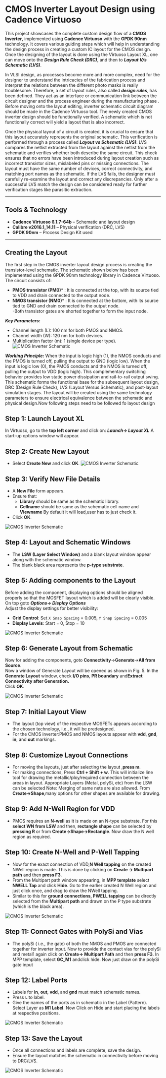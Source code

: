 # CMOS Inverter Layout Design using Cadence Virtuoso

This project showcases the complete custom design flow of a **CMOS Inverter**, implemented using **Cadence Virtuoso** with the **GPDK 90nm** technology. It covers various guiding steps which will help in understanding the design process in creating a custom IC layout for the CMOS design. Once the designing of the layout is done using the Virtuoso Layout XL, one can move onto the ***Design Rule Check (DRC)***,  and then to ***Layout V/s Schematic (LVS)***. 

In VLSI design, as processes become more and more complex, need for the designer to understand the intricacies of the fabrication process and interpret the relations between the different photo masks is really troublesome. Therefore, a set of layout rules, also called ***design rules***, has been defined. They act as an interface or communication link between the circuit designer and the process engineer during the
manufacturing phase . Before moving onto the layout editing, inverter schematic circuit diagram should be made in the Cadence Virtuoso tool. The newly created CMOS inverter design  should be functionally verified. A schematic which is not functionally correct will yield a layout that is also  incorrect. 

 Once the physical layout of a circuit is created, it is crucial to ensure that this layout accurately represents the original schematic. This verification is performed through a process called ***Layout vs Schematic (LVS)***. LVS compares the netlist extracted from the layout against the netlist from the schematic and verifies whether both describe the same circuit. This check ensures that no errors have been introduced during layout creation such as incorrect transistor sizes,  mislabeled pins or missing connections. The layout must have the same number of devices, correct connectivity, and matching port names as the schematic. If the LVS fails, the designer must carefully re-examine the layout and correct any discrepancies. Only after a successful LVS match the design can be considered ready for further verification stages like parasitic extraction.



---

##  Tools & Technology

- **Cadence Virtuoso 6.1.7-64b** – Schematic and layout design  
- **Calibre v2016.1_14.11** – Physical verification (DRC, LVS)  
- **GPDK 90nm** – Process Design Kit used
  
---
## Creating the Layout
The first step in the CMOS inverter layout design process is creating the transistor-level schematic. The schematic shown below has been implemented using the GPDK 90nm technology library in Cadence Virtuoso.
The circuit consists of:

- **PMOS transistor (PM0)*** : It is connected at the top, with its source tied to VDD and drain connected to the output node.<br>
- **NMOS transistor (NM0)*** : It is connected at the bottom, with its source tied to GND and drain connected to the output node.<br>
-Both transistor gates are shorted together to form the input node.<br>

***Key Parameters:***
- Channel length (L): 100 nm for both PMOS and NMOS.<br>
- Channel width (W): 120 nm for both devices.<br>
- Multiplication factor (m): 1 (single device per type).<br>
![CMOS Inverter Schematic](https://github.com/Harshita2024/CMOS_INVERTER/blob/bf1da7c60e90897cd4680a44e903b58a14391a7c/Fig.1.CMOS%20Inverter%20Schematic.png)

***Working Principle:***
When the input is logic high (1), the NMOS conducts and the PMOS is turned off, pulling the output to GND (logic low). When the input is logic low (0), the PMOS conducts and the NMOS is turned off, pulling the output to VDD (logic high). This complementary switching behavior provides low static power dissipation and rail-to-rail output swing.<br>
This schematic forms the functional base for the subsequent layout design, DRC (Design Rule Check), LVS (Layout Versus Schematic), and post-layout simulation stages. The layout will be created using the same technology parameters to ensure electrical equivalence between the schematic and physical design.Now following steps need to be followed fo layout design <br>


## Step 1: Launch Layout XL
In Virtuoso, go to the **top left corner** and click on: ***Launch-> Layout XL***
A start-up options window will appear.



## Step 2: Create New Layout
- Select **Create New** and click **OK**.
![CMOS Inverter Schematic](https://github.com/Harshita2024/CMOS_INVERTER/blob/6f8ea0dbb96d7ffa5462ee7fcf7ce302da955c77/Fig%202.Startup%20option.png)


## Step 3: Verify New File Details
- A **New File** form appears.  
- Ensure that:
  - **Library** should be same as the schematic library.
  - **Cellname** should be same as the schematic cell name and **Viewname**
 By default it will load,user has to just check it.
- Click **OK**.

![CMOS Inverter Schematic](https://github.com/Harshita2024/CMOS_INVERTER/blob/6f8ea0dbb96d7ffa5462ee7fcf7ce302da955c77/Fig.%203.%20New%20file.png)


## Step 4: Layout and Schematic Windows
- The **LSW (Layer Select Window)** and a blank layout window appear along with the schematic window.
- The blank black area represents the **p-type substrate**.



## Step 5: Adding components to the Layout
Before adding  the component, displaying options should be aligned properly so that the MOSFET layout which is added will be clearly visible.<br>
On top goto ***Options-> Display Options***<br>
Adjust the display settings for better visibility:
 - **Grid Control**: Set `X Snap Spacing` = 0.005, `Y Snap Spacing` = 0.005  
 - **Display Levels**: Start = 0, Stop = 10  

![CMOS Inverter Schematic](https://github.com/Harshita2024/CMOS_INVERTER/blob/6f8ea0dbb96d7ffa5462ee7fcf7ce302da955c77/Fig.4.%20Display%20Options.png)



## Step 6: Generate Layout from Schematic
Now for adding the components, goto **Connectivity**->**Generate**->**All from Source**.<br>
Now a window of Generate Layout will be opened as shown in Fig. 5.
In the **Generate Layout** window, check **I/O pins**, **PR boundary** and**Extract Connectivity after Generation.**<br>
Click **OK**.

![CMOS Inverter Schematic](https://github.com/Harshita2024/CMOS_INVERTER/blob/6f8ea0dbb96d7ffa5462ee7fcf7ce302da955c77/Fig.5.%20Generate%20Layout.png)


## Step 7: Initial Layout View
- The layout (top view) of the respective MOSFETs appears according to the chosen technology, i.e., it will be predesigned.
- For the CMOS inverter:PMOS and NMOS layouts appear with **vdd**, **gnd**, **in**, and **out** markings.



## Step 8: Customize Layout Connections
- For moving the layouts, just after selecting the layout ,**press m**.
- For making  connections, Press **Ctrl + Shift + w**.
This will initialize line tool for drawing the metallic/ploy/required connection between the areas in layout. Appropriate Layers (Metal, polySi, etc) from the LSW can be selected
Note: Merging of same nets are also allowed. From **Create->Shape**,many options for other shapes are available for drawing.



## Step 9: Add N-Well Region for VDD
- PMOS requires an **N-well** as it is made on an N-type substrate.
  For this **select WN from LSW** and then, **rectangle shape** can be selected by **pressing R** or from **Create->Shape->Rectangle**. Now draw the N well region as required.



## Step 10: Create N-Well and P-Well Tapping
-  Now for the exact connection of VDD,**N Well tapping** on the created NWell region is made. This is done by clicking on **Create -> Multipart path** and then **press F3**.
- From the Multipart path window appearing, in **MPP template** select **NWELL Tap** and click **Hide**. Go to the earlier created N Well region and just click once, and drag to draw
 the NWell tapping.
- Similar to this for **ground connections, PWELL tapping** can be directly selected from the **Multipart path** and drawn on the P type substrate (which is the black area).

![CMOS Inverter Schematic](https://github.com/Harshita2024/CMOS_INVERTER/blob/6f8ea0dbb96d7ffa5462ee7fcf7ce302da955c77/Fig.6.%20Create%20Multipart%20Path.png) 


## Step 11: Connect Gates with PolySi and Vias
- The polySi ( i.e., the gate) of both the NMOS and PMOS are connected together for inverter input. Now to provide the contact vias for the polySi and metal1 again click on **Create-> Multipart Path** and then **press F3**. In MPP template, select **GC_M1** andclick hide. Now just draw on the polySi gate input



## Step 12: Label Ports
- Labels for **in**, **out**, **vdd**, and **gnd** must match schematic names.
- Press **`L`** to label.
-  Give the names of the ports as in schematic in the Label (Pattern). Select Layer as **M1 Label**. Now Click on Hide and start placing the labels at respective positions.

![CMOS Inverter Schematic](https://github.com/Harshita2024/CMOS_INVERTER/blob/6f8ea0dbb96d7ffa5462ee7fcf7ce302da955c77/Fig.%207.Create%20Label.png)

## Step 13: Save the Layout
- Once all connections and labels are complete, save the design.
- Ensure the layout matches the schematic in connectivity before moving to DRC/LVS.

![CMOS Inverter Schematic](https://github.com/Harshita2024/CMOS_INVERTER/blob/6f8ea0dbb96d7ffa5462ee7fcf7ce302da955c77/Fig.8.%20CMOS%20Inverter%20Layout%20Design.png)





